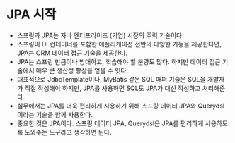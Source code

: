 # JPA 시작
- 스프링과 JPA는 자바 엔터프라이즈 (기업) 시장의 주력 기술이다.
- 스프링이 DI 컨테이너를 포함한 애플리케이션 전반의 다양한 기능을 제공한다면, JPA는 ORM 데이터 접근
기술을 제공한다.
- JPA는 스프링 만큼이나 방대하고, 학습해야 할 분량도 많다. 하지만 데이터 접근 기술에서 매우 큰 
생산성 향상을 얻을 수 잇다.
- 대표적으로 JdbcTemplate이나, MyBatis 같은 SQL 매퍼 기술은 SQL을 개발자가 직접 작성해야 
하지만, JPA를 사용하면 SQL도 JPA가 대신 작성하고 처리해준다.
- 실무에서는 JPA를 더욱 편리하게 사용하기 위해 스프링 데이터 JPA와 Querydsl이라는 기술을 함께
사용한다.
- 중요한 것은 JPA이다. 스프링 데이터 JPA, Querydsl은 JPA를 편리하게 사용하도록 도와주는
도구라고 생각하면 된다.
